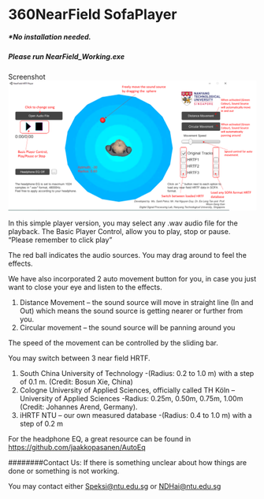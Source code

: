 # 360NearField SofaPlayer

##### *No installation needed. 
##### Please run NearField_Working.exe

Screenshot
![Alt text](/Fig/Player.PNG?raw=true "Player")


In this simple player version, you may select any .wav audio file for the playback.
The Basic Player Control, allow you to play, stop or pause. “Please remember to click play”


The red ball indicates the audio sources. You may drag around to feel the effects.

We have also incorporated 2 auto movement button for you, in case you just want to close your eye and listen to the effects.
1.	Distance Movement – the sound source will move in straight line (In and Out) which means the sound source is getting nearer or further from you.
2.	Circular movement – the sound source will be panning around you

The speed of the movement can be controlled by the sliding bar.




You may switch between 3 near field HRTF.

1. South China University of Technology  -(Radius: 0.2 to 1.0 m) with a step of 0.1 m. (Credit: Bosun Xie, China)
2. Cologne University of Applied Sciences, officially called TH Köln – University of Applied Sciences  -Radius: 0.25m, 0.50m, 0.75m, 1.00m (Credit: Johannes Arend, Germany).
3. iHRTF NTU – our own measured database  -(Radius: 0.4 to 1.0 m) with a step of 0.2 m


For the headphone EQ, a great resource can be found in https://github.com/jaakkopasanen/AutoEq




########Contact Us:
If there is something unclear about how things are done or something is not working.

You may contact either Speksi@ntu.edu.sg or NDHai@ntu.edu.sg
